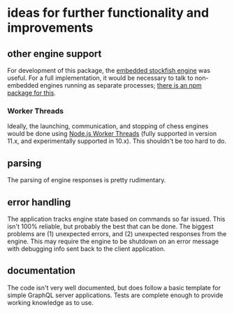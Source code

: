 # ideas for further functionality and improvements

## other engine support
For development of this package, the [embedded stockfish engine](https://www.npmjs.com/package/stockfish) was useful.  For a full implementation, it would be necessary to talk to non-embedded engines running as separate processes; [there is an npm package for this](https://www.npmjs.com/package/node-uci).

### Worker Threads
Ideally, the launching, communication, and stopping of chess engines would be done using [Node.js Worker Threads](https://hackernoon.com/simple-bidirectional-messaging-in-node-js-worker-threads-7fe41de22e3c) (fully supported in version 11.x, and experimentally supported in 10.x). This shouldn't be too hard to do.

## parsing
The parsing of engine responses is pretty rudimentary. 

## error handling
The application tracks engine state based on commands so far issued.  This isn't 100% reliable, but probably the best that can be done.  The biggest problems are (1) unexpected errors, and (2) unexpected responses from the engine.  This may require the engine to be shutdown on an error message with debugging info sent back to the client application.

## documentation
The code isn't very well documented, but does follow a basic template for simple GraphQL server applications. Tests are complete enough to provide working knowledge as to use.
